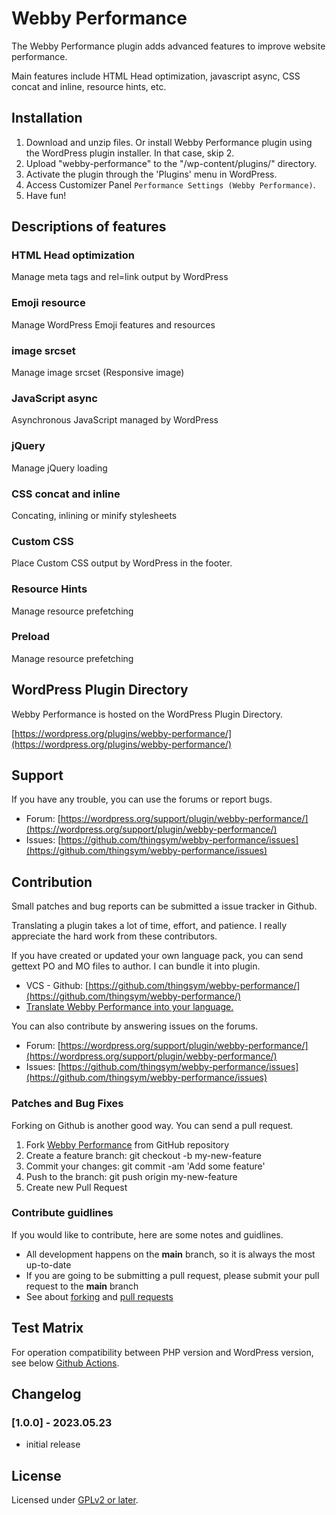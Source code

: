 # Webby Performance

The Webby Performance plugin adds advanced features to improve website performance.

Main features include HTML Head optimization, javascript async, CSS concat and inline, resource hints, etc.

## Installation

1. Download and unzip files. Or install Webby Performance plugin using the WordPress plugin installer. In that case, skip 2.
2. Upload "webby-performance" to the "/wp-content/plugins/" directory.
3. Activate the plugin through the 'Plugins' menu in WordPress.
4. Access Customizer Panel `Performance Settings (Webby Performance)`.
5. Have fun!

## Descriptions of features

### HTML Head optimization

Manage meta tags and rel=link output by WordPress

### Emoji resource

Manage WordPress Emoji features and resources

### image srcset

Manage image srcset (Responsive image)

### JavaScript async

Asynchronous JavaScript managed by WordPress

### jQuery

Manage jQuery loading

### CSS concat and inline

Concating, inlining or minify stylesheets

### Custom CSS

Place Custom CSS output by WordPress in the footer.

### Resource Hints

Manage resource prefetching

### Preload

Manage resource prefetching

## WordPress Plugin Directory

Webby Performance is hosted on the WordPress Plugin Directory.

[https://wordpress.org/plugins/webby-performance/](https://wordpress.org/plugins/webby-performance/)

## Support

If you have any trouble, you can use the forums or report bugs.

* Forum: [https://wordpress.org/support/plugin/webby-performance/](https://wordpress.org/support/plugin/webby-performance/)
* Issues: [https://github.com/thingsym/webby-performance/issues](https://github.com/thingsym/webby-performance/issues)

## Contribution

Small patches and bug reports can be submitted a issue tracker in Github.

Translating a plugin takes a lot of time, effort, and patience. I really appreciate the hard work from these contributors.

If you have created or updated your own language pack, you can send gettext PO and MO files to author. I can bundle it into plugin.

* VCS - Github: [https://github.com/thingsym/webby-performance/](https://github.com/thingsym/webby-performance/)
* [Translate Webby Performance into your language.](https://translate.wordpress.org/projects/wp-plugins/webby-performance)

You can also contribute by answering issues on the forums.

* Forum: [https://wordpress.org/support/plugin/webby-performance/](https://wordpress.org/support/plugin/webby-performance/)
* Issues: [https://github.com/thingsym/webby-performance/issues](https://github.com/thingsym/webby-performance/issues)

### Patches and Bug Fixes

Forking on Github is another good way. You can send a pull request.

1. Fork [Webby Performance](https://github.com/thingsym/webby-performance) from GitHub repository
2. Create a feature branch: git checkout -b my-new-feature
3. Commit your changes: git commit -am 'Add some feature'
4. Push to the branch: git push origin my-new-feature
5. Create new Pull Request

### Contribute guidlines

If you would like to contribute, here are some notes and guidlines.

* All development happens on the **main** branch, so it is always the most up-to-date
* If you are going to be submitting a pull request, please submit your pull request to the **main** branch
* See about [forking](https://help.github.com/articles/fork-a-repo/) and [pull requests](https://help.github.com/articles/using-pull-requests/)

## Test Matrix

For operation compatibility between PHP version and WordPress version, see below [Github Actions](https://github.com/thingsym/webby-performance/actions).

## Changelog

### [1.0.0] - 2023.05.23

* initial release

## License

Licensed under [GPLv2 or later](https://www.gnu.org/licenses/gpl-2.0.html).
